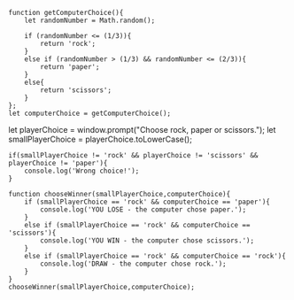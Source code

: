 

    function getComputerChoice(){
        let randomNumber = Math.random();
        
        if (randomNumber <= (1/3)){
            return 'rock';
        }
        else if (randomNumber > (1/3) && randomNumber <= (2/3)){
            return 'paper';
        }
        else{
            return 'scissors';
        } 
    };
    let computerChoice = getComputerChoice();


 let playerChoice = window.prompt("Choose rock, paper or scissors.");
    let smallPlayerChoice = playerChoice.toLowerCase();

    if(smallPlayerChoice != 'rock' && playerChoice != 'scissors' && playerChoice != 'paper'){
        console.log('Wrong choice!');
    }

    function chooseWinner(smallPlayerChoice,computerChoice){
        if (smallPlayerChoice == 'rock' && computerChoice == 'paper'){
            console.log('YOU LOSE - the computer chose paper.');
        }
        else if (smallPlayerChoice == 'rock' && computerChoice == 'scissors'){
            console.log('YOU WIN - the computer chose scissors.');
        }
        else if (smallPlayerChoice == 'rock' && computerChoice == 'rock'){
            console.log('DRAW - the computer chose rock.');
        }
    }
    chooseWinner(smallPlayerChoice,computerChoice);